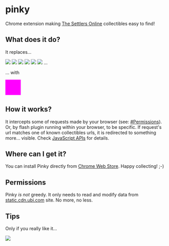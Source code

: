 pinky
=====

Chrome extension making [The Settlers Online](http://www.thesettlersonline.com/) collectibles easy to find!

## What does it do?

It replaces...

![](http://static.cdn.ubi.com/0018/live/GFX_HASHED/building_lib/41b8238caac031c265efe08544a21ac4be91f534.png)
![](http://static.cdn.ubi.com/0018/live/GFX_HASHED/building_lib/7dc1e1f289646ba15aeef107efe7026ebb58e8b1.png)
![](http://static.cdn.ubi.com/0018/live/GFX_HASHED/building_lib/8257a3e50f6ae19db4aeb2c978949b2d81021a61.png)
![](http://static.cdn.ubi.com/0018/live/GFX_HASHED/building_lib/bd76cd8196c23aaf73139bc263002cf759afc1ce.png)
![](http://static.cdn.ubi.com/0018/live/GFX_HASHED/building_lib/db5c26a467c4f5dee9804c7c88417103515c326a.png)
![](http://static.cdn.ubi.com/0018/live/GFX_HASHED/building_lib/f237f6c7e3b6c6aac01ae7f51cd917bdeb6ddec2.png)
...

... with

![](magenta.png)

## How it works?

It intercepts some of requests made by your browser (see: [#Permissions](#Permissions)).
Or, by flash plugin running within your browser, to be specific.
If request's url matches one of known collectibles urls, it is redirected to something more... visible.
Check [JavaScript APIs](https://developer.chrome.com/extensions/api_index) for details.

## Where can I get it?

You can install Pinky directly from [Chrome Web Store](https://chrome.google.com/webstore/detail/pinky/eijmklfnehnnkbfcoabieogaomookbna).
Happy collecting! ;-)

## Permissions

Pinky *is not* greedy. It only needs to read and modify data from [static.cdn.ubi.com](http://static.cdn.ubi.com) site. No more, no less.

## Tips

Only if you really like it...

<a href="https://www.paypal.com/cgi-bin/webscr?cmd=_donations&business=BVCT6E8FW7P7Q&lc=US&item_name=perceptron8%2fpinky&currency_code=USD&bn=PP%2dDonationsBF%3abtn_donate_LG%2egif%3aNonHosted"><img src="https://www.paypalobjects.com/en_US/i/btn/btn_donate_LG.gif"/></a>
